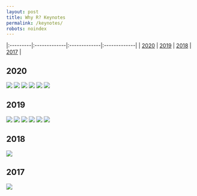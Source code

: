 ```yaml
---
layout: post
title: Why R? Keynotes
permalink: /keynotes/
robots: noindex
---
```


|:---------|:-------------|:-------------|:-------------|
| [2020](#2020) | [2019](#2019) |  [2018](#2018) | [2017](#2017) |

## 2020

<img src="/foundation/images/fulls/whyr2020/keynotes/vitek.jpg" class="image">
<img src="/foundation/images/fulls/whyr2020/keynotes/pius.jpg" class="image">
<img src="/foundation/images/fulls/whyr2020/keynotes/harrell.jpg" class="image">
<img src="/foundation/images/fulls/whyr2020/keynotes/silge.jpg" class="image">
<img src="/foundation/images/fulls/whyr2020/keynotes/bivand.jpg" class="image">
<img src="/foundation/images/fulls/whyr2020/keynotes/bogdan.jpg" class="image">


## 2019

<img src="/foundation/images/fulls/whyr2019/keynotes/wright.jpg" class="image">
<img src="/foundation/images/fulls/whyr2019/keynotes/keydana.jpg" class="image">
<img src="/foundation/images/fulls/whyr2019/keynotes/brito.jpg" class="image">
<img src="/foundation/images/fulls/whyr2019/keynotes/wit.jpg" class="image">
<img src="/foundation/images/fulls/whyr2019/keynotes/locke.jpg" class="image">
<img src="/foundation/images/fulls/whyr2019/keynotes/nowosad.jpg" class="image">

## 2018

<img src="/foundation/images/fulls/whyr2018/keynotes.JPG" class="image">

## 2017

<img src="/foundation/images/fulls/whyr2017/keynotes.JPG" class="image">